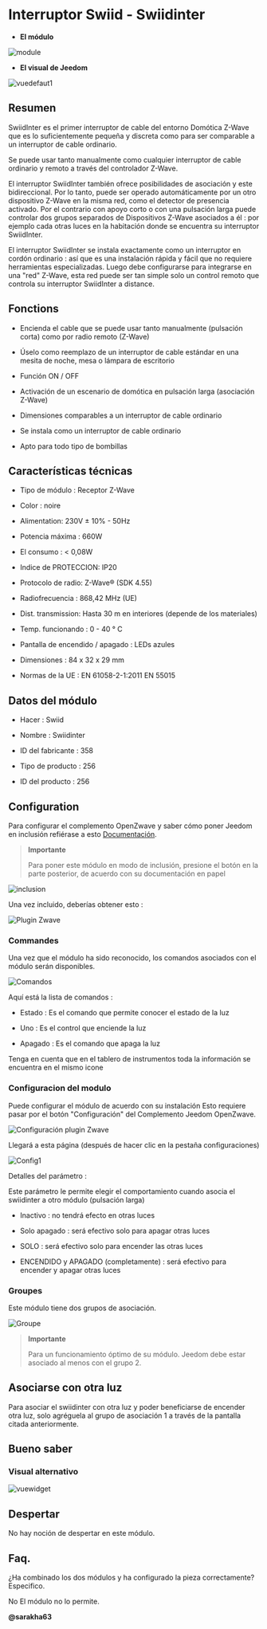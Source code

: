 Interruptor Swiid - Swiidinter
===============================

-   **El módulo**

![module](images/swiid.inter/module.jpg)

-   **El visual de Jeedom**

![vuedefaut1](images/swiid.inter/vuedefaut1.jpg)

Resumen
------

SwiidInter es el primer interruptor de cable del entorno
Domótica Z-Wave que es lo suficientemente pequeña y discreta como para ser
comparable a un interruptor de cable ordinario.

Se puede usar tanto manualmente como cualquier
interruptor de cable ordinario y remoto a través del controlador
Z-Wave.

El interruptor SwiidInter también ofrece posibilidades de asociación
y este bidireccional. Por lo tanto, puede ser operado automáticamente por un
otro dispositivo Z-Wave en la misma red, como el
detector de presencia activado. Por el contrario con apoyo
corto o con una pulsación larga puede controlar dos grupos separados de
Dispositivos Z-Wave asociados a él : por ejemplo cada
otras luces en la habitación donde se encuentra su interruptor
SwiidInter.

El interruptor SwiidInter se instala exactamente como un interruptor
en cordón ordinario : así que es una instalación rápida y fácil que
no requiere herramientas especializadas. Luego debe configurarse para
integrarse en una "red" Z-Wave, esta red puede ser tan simple
solo un control remoto que controla su interruptor SwiidInter a
distance.

Fonctions
---------

-   Encienda el cable que se puede usar tanto manualmente (pulsación corta) como por radio remoto (Z-Wave)

-   Úselo como reemplazo de un interruptor de cable estándar en una mesita de noche, mesa o lámpara de escritorio

-   Función ON / OFF

-   Activación de un escenario de domótica en pulsación larga (asociación Z-Wave)

-   Dimensiones comparables a un interruptor de cable ordinario

-   Se instala como un interruptor de cable ordinario

-   Apto para todo tipo de bombillas

Características técnicas
---------------------------

-   Tipo de módulo : Receptor Z-Wave

-   Color : noire

-   Alimentation: 230V ± 10% - 50Hz

-   Potencia máxima : 660W

-   El consumo : &lt; 0,08W

-   Indice de PROTECCION: IP20

-   Protocolo de radio: Z-Wave® (SDK 4.55)

-   Radiofrecuencia : 868,42 MHz (UE)

-   Dist. transmission: Hasta 30 m en interiores (depende de los materiales)

-   Temp. funcionando : 0 - 40 ° C

-   Pantalla de encendido / apagado : LEDs azules

-   Dimensiones : 84 x 32 x 29 mm

-   Normas de la UE : EN 61058-2-1:2011 EN 55015

Datos del módulo
-----------------

-   Hacer : Swiid

-   Nombre : Swiidinter

-   ID del fabricante : 358

-   Tipo de producto : 256

-   ID del producto : 256

Configuration
-------------

Para configurar el complemento OpenZwave y saber cómo poner Jeedom en
inclusión refiérase a esto
[Documentación](https://doc.jeedom.com/es_ES/plugins/automation%20protocol/openzwave/).

> **Importante**
>
> Para poner este módulo en modo de inclusión, presione el botón
> en la parte posterior, de acuerdo con su documentación en papel

![inclusion](images/swiid.inter/inclusion.jpg)

Una vez incluido, deberías obtener esto :

![Plugin Zwave](images/swiid.inter/information.jpg)

### Commandes

Una vez que el módulo ha sido reconocido, los comandos asociados con el módulo serán
disponibles.

![Comandos](images/swiid.inter/commandes.jpg)

Aquí está la lista de comandos :

-   Estado : Es el comando que permite conocer el estado de la luz

-   Uno : Es el control que enciende la luz

-   Apagado : Es el comando que apaga la luz

Tenga en cuenta que en el tablero de instrumentos toda la información se encuentra en el mismo
icone

### Configuracion del modulo

Puede configurar el módulo de acuerdo con su
instalación Esto requiere pasar por el botón "Configuración" del
Complemento Jeedom OpenZwave.

![Configuración plugin Zwave](images/plugin/bouton_configuration.jpg)

Llegará a esta página (después de hacer clic en la pestaña
configuraciones)

![Config1](images/swiid.inter/config1.jpg)

Detalles del parámetro :

Este parámetro le permite elegir el comportamiento cuando asocia el
swiidinter a otro módulo (pulsación larga)

-   Inactivo : no tendrá efecto en otras luces

-   Solo apagado : será efectivo solo para apagar otras luces

-   SOLO : será efectivo solo para encender las otras luces

-   ENCENDIDO y APAGADO (completamente) : será efectivo para encender y apagar otras luces

### Groupes

Este módulo tiene dos grupos de asociación.

![Groupe](images/swiid.inter/groupe.jpg)

> **Importante**
>
> Para un funcionamiento óptimo de su módulo. Jeedom debe
> estar asociado al menos con el grupo 2.

Asociarse con otra luz
----------------------------

Para asociar el swiidinter con otra luz y poder beneficiarse de
encender otra luz, solo agréguela al grupo
de asociación 1 a través de la pantalla citada anteriormente.

Bueno saber
------------

### Visual alternativo

![vuewidget](images/swiid.inter/vuewidget.jpg)

Despertar
-------

No hay noción de despertar en este módulo.

Faq.
------

¿Ha combinado los dos módulos y ha configurado la pieza correctamente?
Especifico.

No El módulo no lo permite.

**@sarakha63**
